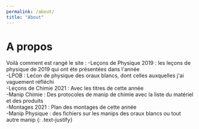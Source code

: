 ```yaml
---
permalink: /about/
title: "About"
---
```




# A propos

Voilà comment est rangé le site  :
-Leçons de Physique 2019 : les leçons de physique de 2019 qui ont éte présentées dans l'année  
-LPOB : Lećon de physique des oraux blancs, dont celles auxquelles j'ai vaguement réfléchi  
-Leçons de Chimie 2021 : Avec les titres de cette année  
-Manip Chimie : Des protocoles de manip de chimie avec la liste du matériel et des produits  
-Montages 2021 : Plan des montages de cette année  
-Manip Physique : des fichiers sur les manips des oraux blancs ou tout autre manip
{: .text-justify}
